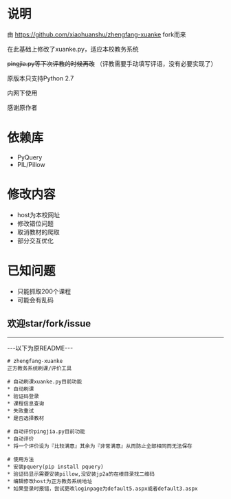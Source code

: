 # 说明
由 https://github.com/xiaohuanshu/zhengfang-xuanke fork而来

在此基础上修改了xuanke.py，适应本校教务系统

~~pingjia.py等下次评教的时候再改~~ （评教需要手动填写评语，没有必要实现了）

原版本只支持Python 2.7

内网下使用


感谢原作者

# 依赖库
* PyQuery
* PIL/Pillow

# 修改内容
* host为本校网址
* 修改错位问题
* 取消教材的爬取
* 部分交互优化

# 已知问题
* 只能抓取200个课程
* 可能会有乱码

## 欢迎star/fork/issue

------

---以下为原README---

```
# zhengfang-xuanke
正方教务系统刷课/评价工具

# 自动刷课xuanke.py目前功能
* 自动刷课
* 验证码登录
* 课程信息查询
* 失败重试
* 是否选择教材

# 自动评价pingjia.py目前功能
* 自动评价
* 将一个评价设为『比较满意』其余为『非常满意』从而防止全部相同而无法保存
 
# 使用方法
* 安装pquery(pip install pquery)
* 验证码显示需要安装pillow,没安装jp2a的在根目录找二维码
* 编辑修改host为正方教务系统地址
* 如果登录时报错，尝试更改loginpage为default5.aspx或者default3.aspx
```
